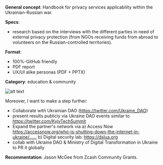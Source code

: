 **General concept**:  Handbook for privacy services applicability within the Ukrainian-Russian war.

**Specs**:
- research based on the interviews with the different parties in need of external privacy protection (from NGOs receiving funds from abroad to volunteers on the Russian-controlled territories).

**Format**:
- 100%-GitHub friendly
- PDF report
- UX/UI alike personas (PDF + PPTX)

**Category**: education & community

![alt text](https://www.notion.so/image/https%3A%2F%2Fs3-us-west-2.amazonaws.com%2Fsecure.notion-static.com%2F74e430ee-68dc-4f17-93e8-80b0a9a73722%2FUntitled.png)

Moreover, I want to make a step further:
- Collaborate with Ukrainian DAO (https://twitter.com/Ukraine_DAO)
- present results publicly via Ukraine DAO events similar to https://twitter.com/KyivTechSummit
- Expand the partner's network via 
a) Access Now https://accessnow.org/who-is-shutting-down-the-internet-in-ukraine/……
b) Digital security lab: https://dslua.org
- collab with Ukraine DAO & Ministry of Digital Transformation in Ukraine to PR it globally

**Recommentation**: Jason McGee from Zcash Community Grants.
